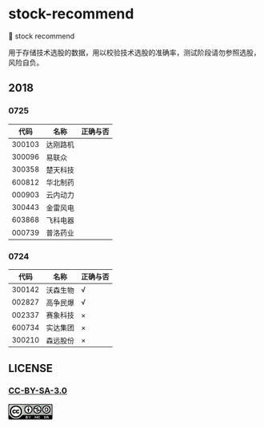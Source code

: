 # stock-recommend
:construction: stock recommend

用于存储技术选股的数据，用以校验技术选股的准确率，测试阶段请勿参照选股，风险自负。

## 2018

### 0725 

| 代码    | 名称    | 正确与否     | 
| --- | --- | --- | 
|  300103 |   达刚路机  |     |   
|  300096 |   易联众    |     |    
|  300358 |   楚天科技  |     |    
|  600812 |   华北制药  |     |    
|  000903 |   云内动力  |     |    
|  300443 |   金雷风电  |     |    
|  603868 |   飞科电器  |     |    
|  000739 |   普洛药业  |     |    

### 0724

| 代码    | 名称    | 正确与否     | 
| ---     | --- | --- | 
|  300142 | 沃森生物  | √   |   
|  002827 | 高争民爆  | √   |    
|  002337 | 赛象科技  | ×   |    
|  600734 | 实达集团  | ×   |    
|  300210 | 森远股份  | ×   |

## LICENSE

### [CC-BY-SA-3.0](https://creativecommons.org/licenses/by-nc-sa/3.0/cn/)

[![](LICENSE.png)](https://creativecommons.org/licenses/by-nc-sa/3.0/cn/)
